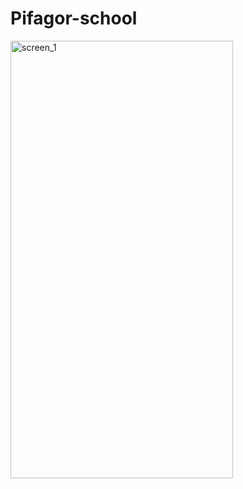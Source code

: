 # Pifagor-school
<img width="356" height="700" alt="screen_1" src="https://github.com/EK14/Pifagor-school/assets/75206974/6e07acfc-9986-4b8e-ae66-b1f7d775d983">
